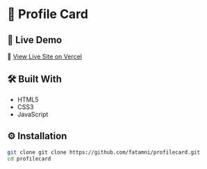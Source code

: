 # 🌟 Profile Card

## 🚀 Live Demo  
🔗 [View Live Site on Vercel](https://your-vercel-link.vercel.app/)

## 🛠️ Built With  
- HTML5  
- CSS3  
- JavaScript  

## ⚙️ Installation  
```bash
git clone git clone https://github.com/fatamni/profilecard.git
cd profilecard
